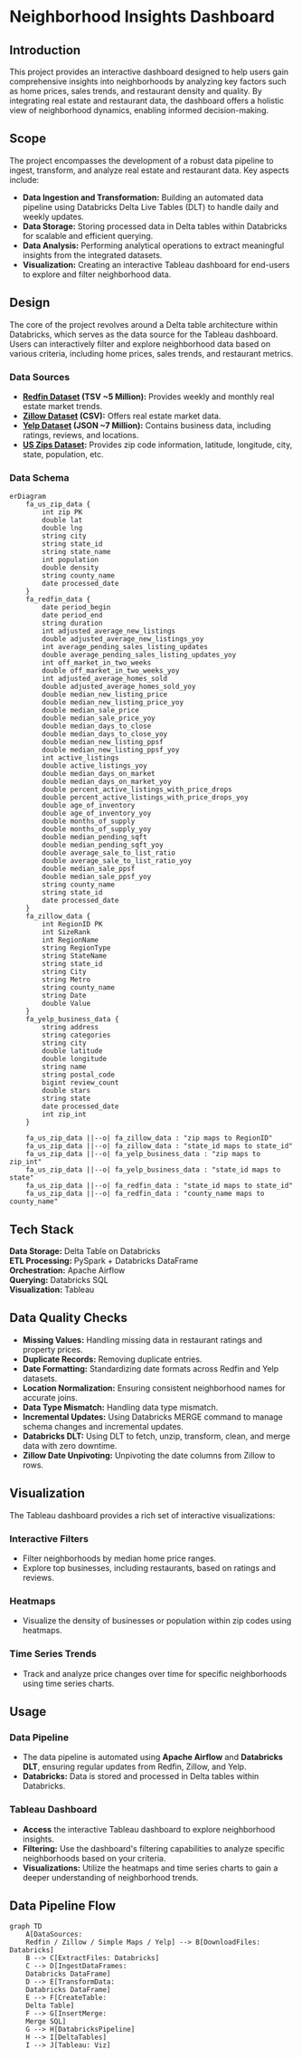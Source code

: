 # Neighborhood Insights Dashboard

## Introduction

This project provides an interactive dashboard designed to help users gain comprehensive insights into neighborhoods by analyzing key factors such as home prices, sales trends, and restaurant density and quality. By integrating real estate and restaurant data, the dashboard offers a holistic view of neighborhood dynamics, enabling informed decision-making.

## Scope

The project encompasses the development of a robust data pipeline to ingest, transform, and analyze real estate and restaurant data. Key aspects include:

* **Data Ingestion and Transformation:** Building an automated data pipeline using Databricks Delta Live Tables (DLT) to handle daily and weekly updates.
* **Data Storage:** Storing processed data in Delta tables within Databricks for scalable and efficient querying.
* **Data Analysis:** Performing analytical operations to extract meaningful insights from the integrated datasets.
* **Visualization:** Creating an interactive Tableau dashboard for end-users to explore and filter neighborhood data.

## Design

The core of the project revolves around a Delta table architecture within Databricks, which serves as the data source for the Tableau dashboard. Users can interactively filter and explore neighborhood data based on various criteria, including home prices, sales trends, and restaurant metrics.

### Data Sources

* **[Redfin Dataset](https://www.redfin.com/news/data-center) (TSV ~5 Million):** Provides weekly and monthly real estate market trends.
* **[Zillow Dataset](https://www.zillow.com/research/data/) (CSV):** Offers real estate market data. 
* **[Yelp Dataset](https://business.yelp.com/data/resources/open-dataset/) (JSON ~7 Million):** Contains business data, including ratings, reviews, and locations.
* **[US Zips Dataset](https://simplemaps.com/data/us-zips):** Provides zip code information, latitude, longitude, city, state, population, etc.

### Data Schema

```mermaid
erDiagram
    fa_us_zip_data {
        int zip PK
        double lat
        double lng
        string city
        string state_id
        string state_name
        int population
        double density
        string county_name
        date processed_date
    }
    fa_redfin_data {
        date period_begin
        date period_end
        string duration
        int adjusted_average_new_listings
        double adjusted_average_new_listings_yoy
        int average_pending_sales_listing_updates
        double average_pending_sales_listing_updates_yoy
        int off_market_in_two_weeks
        double off_market_in_two_weeks_yoy
        int adjusted_average_homes_sold
        double adjusted_average_homes_sold_yoy
        double median_new_listing_price
        double median_new_listing_price_yoy
        double median_sale_price
        double median_sale_price_yoy
        double median_days_to_close
        double median_days_to_close_yoy
        double median_new_listing_ppsf
        double median_new_listing_ppsf_yoy
        int active_listings
        double active_listings_yoy
        double median_days_on_market
        double median_days_on_market_yoy
        double percent_active_listings_with_price_drops
        double percent_active_listings_with_price_drops_yoy
        double age_of_inventory
        double age_of_inventory_yoy
        double months_of_supply
        double months_of_supply_yoy
        double median_pending_sqft
        double median_pending_sqft_yoy
        double average_sale_to_list_ratio
        double average_sale_to_list_ratio_yoy
        double median_sale_ppsf
        double median_sale_ppsf_yoy
        string county_name
        string state_id
        date processed_date
    }
    fa_zillow_data {
        int RegionID PK
        int SizeRank
        int RegionName
        string RegionType
        string StateName
        string state_id
        string City
        string Metro
        string county_name
        string Date
        double Value
    }
    fa_yelp_business_data {
        string address
        string categories
        string city
        double latitude
        double longitude
        string name
        string postal_code
        bigint review_count
        double stars
        string state
        date processed_date
        int zip_int
    }

    fa_us_zip_data ||--o| fa_zillow_data : "zip maps to RegionID"
    fa_us_zip_data ||--o| fa_zillow_data : "state_id maps to state_id"
    fa_us_zip_data ||--o| fa_yelp_business_data : "zip maps to zip_int"
    fa_us_zip_data ||--o| fa_yelp_business_data : "state_id maps to state"
    fa_us_zip_data ||--o| fa_redfin_data : "state_id maps to state_id"
    fa_us_zip_data ||--o| fa_redfin_data : "county_name maps to county_name"
```

## Tech Stack  
**Data Storage:** Delta Table on Databricks  
**ETL Processing:** PySpark + Databricks DataFrame  
**Orchestration:** Apache Airflow  
**Querying:** Databricks SQL  
**Visualization:** Tableau  

## Data Quality Checks  
- **Missing Values:** Handling missing data in restaurant ratings and property prices.  
- **Duplicate Records:** Removing duplicate entries.  
- **Date Formatting:** Standardizing date formats across Redfin and Yelp datasets.  
- **Location Normalization:** Ensuring consistent neighborhood names for accurate joins.  
- **Data Type Mismatch:** Handling data type mismatch.  
- **Incremental Updates:** Using Databricks MERGE command to manage schema changes and incremental updates.  
- **Databricks DLT:** Using DLT to fetch, unzip, transform, clean, and merge data with zero downtime.  
- **Zillow Date Unpivoting:** Unpivoting the date columns from Zillow to rows.  

## Visualization  
The Tableau dashboard provides a rich set of interactive visualizations:  

### Interactive Filters  
- Filter neighborhoods by median home price ranges.  
- Explore top businesses, including restaurants, based on ratings and reviews.  

### Heatmaps  
- Visualize the density of businesses or population within zip codes using heatmaps.  

### Time Series Trends  
- Track and analyze price changes over time for specific neighborhoods using time series charts.  

## Usage  
### Data Pipeline  
- The data pipeline is automated using **Apache Airflow** and **Databricks DLT**, ensuring regular updates from Redfin, Zillow, and Yelp.  
- **Databricks:** Data is stored and processed in Delta tables within Databricks.  

### Tableau Dashboard  
- **Access** the interactive Tableau dashboard to explore neighborhood insights.  
- **Filtering:** Use the dashboard's filtering capabilities to analyze specific neighborhoods based on your criteria.  
- **Visualizations:** Utilize the heatmaps and time series charts to gain a deeper understanding of neighborhood trends.  

## Data Pipeline Flow  


```mermaid
graph TD
    A[DataSources:
    Redfin / Zillow / Simple Maps / Yelp] --> B[DownloadFiles: Databricks]
    B --> C[ExtractFiles: Databricks]
    C --> D[IngestDataFrames: 
    Databricks DataFrame]
    D --> E[TransformData: 
    Databricks DataFrame]
    E --> F[CreateTable: 
    Delta Table]
    F --> G[InsertMerge: 
    Merge SQL]
    G --> H[DatabricksPipeline]
    H --> I[DeltaTables]
    I --> J[Tableau: Viz]

